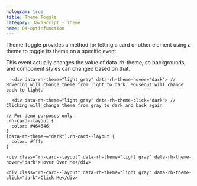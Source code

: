 ```yaml
---
hologram: true
title: Theme Toggle
category: JavaScript - Theme
name: 04-optinfunction
---
```


Theme Toggle provides a method for letting a card or other element using a theme to toggle its theme on a specific event.

This event actually changes the value of data-rh-theme, so backgrounds, and component styles can changed based on that.

```inline
  <div data-rh-theme="light gray" data-rh-theme-hover="dark"> // Hovering will change theme from light to dark. Mouseout will change back to light.

  <div data-rh-theme="light gray" data-rh-theme-click="dark"> // Clicking will change theme from gray to dark and back again
```

```style
// For demo purposes only
.rh-card--layout {
  color: #464646;
}
[data-rh-theme~="dark"].rh-card--layout {
  color: #fff;
}

```

```container_show
<div class="rh-card--layout" data-rh-theme="light gray" data-rh-theme-hover="dark">Hover Over Me</div>
```

```container_show
<div class="rh-card--layout" data-rh-theme="light gray" data-rh-theme-click="dark">Click Me</div>
```


